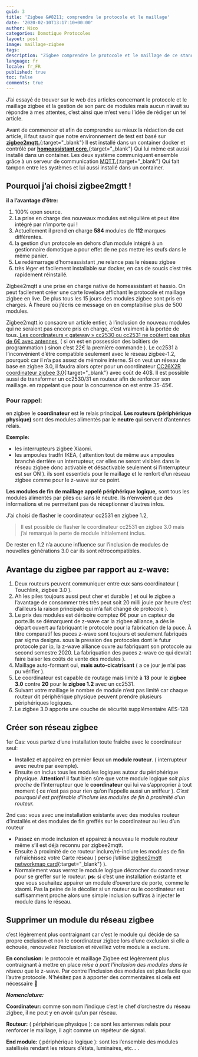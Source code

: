 ```yaml
---
guid: 3
title: 'Zigbee &#8211; comprendre le protocole et le maillage'
date: '2020-02-10T13:17:10+00:00'
author: Nico
categories: Domotique Protocoles
layout: post
image: maillage-zigbee
tags:
description: "Zigbee comprendre le protocole et le maillage de ce standard"
language: fr
locale: fr_FR
published: true
toc: false
comments: true
---
```


J’ai essayé de trouver sur le web des articles concernant le protocole et le maillage zigbee et la gestion de son parc de modules mais aucun n’avait su répondre à mes attentes, c’est ainsi que m’est venu l’idée de rédiger un tel article.

Avant de commencer et afin de comprendre au mieux la rédaction de cet article, il faut savoir que notre environnement de test est basé sur [**zigbee2mqtt.**](https://www.zigbee2mqtt.io/){:target="_blank"} Il est installé dans un container docker et contrôlé par [**homeassistant core.**](https://www.home-assistant.io/){:target="_blank"} Qui lui même est aussi installé dans un container. Les deux système communiquent ensemble grâce à un serveur de communication [MQTT.](http://mqtt.org/){:target="_blank"} Qui fait tampon entre les systèmes et lui aussi installé dans un container.

## Pourquoi j’ai choisi zigbee2mgtt !

**il a l’avantage d’être:**

1. 100% open source.
2. La prise en charge des nouveaux modules est régulière et peut être intégré par n’importe qui !
3. Actuellement il prend en charge **584** modules de **112** marques différentes.
4. la gestion d’un protocole en dehors d’un module intégré à un gestionnaire domotique a pour effet de ne pas mettre les œufs dans le même panier.
5. Le redémarrage d’homeassistant ,ne relance pas le réseau zigbee
6. très léger et facilement installable sur docker, en cas de soucis c’est très rapidement réinstallé.

Zigbee2mqtt a une prise en charge native de homeassistant et hassio. On peut facilement créer une carte lovelace affichant le protocole et maillage zigbee en live. De plus tous les 15 jours des modules zigbee sont pris en charges. À l’heure où j’écris ce message on en comptabilise plus de 500 modules.

Zigbee2mqtt.io consacre un article entier, à l’inclusion de nouveau modules qui ne seraient pas encore pris en charge, c’est vraiment à la portée de tous.[ Les coordinateurs « gateway » cc2530 ou cc2531 ne coûtent pas plus de 6€ avec antennes](https://www.haade.fr/produit/cle-sniffer-zigbee-cc2531-avec-antenne/), ( si on est en possession des boîtiers de programmation ) sinon c’est 22€ la première commande ). Le cc2531 à l’inconvénient d’être compatible seulement avec le réseau zigbee-1.2, pourquoi: car il n’a pas assez de mémoire interne. Si on veut un réseau de base en zigbee 3.0, il faudra alors opter pour un coordinateur [CC26X2R coordinateur zigbee 3.0](https://www.ti.com/tool/LAUNCHXL-CC26X2R1){:target="_blank"} avec coût de 40$. Il est possible aussi de transformer un cc2530/31 en routeur afin de renforcer son maillage. en rappelant que pour la concurrence on est entre 35-45€.

### Pour rappel:

en zigbee le **coordinateur** est le relais principal. **Les routeurs (périphérique physique)** sont des modules alimentés par le **neutre** qui servent d’antennes relais.

**Exemple:**

- les interrupteurs zigbee Xiaomi.
- les ampoules tradfri IKEA, ( attention tout de même aux ampoules branché derrière un interrupteur, car elles ne seront visibles dans le réseau zigbee donc activable et désactivable seulement si l’interrupteur est sur ON ). ils sont essentiels pour le maillage et le renfort d’un réseau zigbee comme pour le z-wave sur ce point.

**Les modules de fin de maillage appelé périphérique logique,** sont tous les modules alimentés par piles ou sans le neutre. Ils n’envoient que des informations et ne permettent pas de réceptionner d’autres infos.

J’ai choisi de flasher le coordinateur cc2531 en zigbee 1.2,

> Il est possible de flasher le coordinateur cc2531 en zigbee 3.0 mais j’ai remarqué la perte de module initialement inclus.

De rester en 1.2 n’a aucune influence sur l’inclusion de modules de nouvelles générations 3.0 car ils sont rétrocompatibles.

## **Avantage du zigbee par rapport au z-wave:**

1. Deux routeurs peuvent communiquer entre eux sans coordinateur ( Touchlink, zigbee 3.0 ).
2. Ah les piles toujours aussi peut cher et durable ( et oui le zigbee a l’avantage de consommer très très peut soit 20 milli joule par heure c’est d’ailleurs la raison principale qui m’a fait changé de protocole ).
3. Le prix des modules est dérisoire comptez 6€ pour un capteur de porte.Ils se démarquent de z-wave car la zigbee alliance, a dès le départ ouvert au fabriquant le protocole pour la fabrication de la puce. À titre comparatif les puces z-wave sont toujours et seulement fabriqués par sigma designs. sous la pression des protocoles dont le futur protocole par ip, la z-wave alliance ouvre au fabriquant son protocole au second semestre 2020. La fabriquation des puces z-wave ce qui devrait faire baiser les coûts de vente des modules ).
4. Maillage auto-formant oui, **mais auto-cicatrisant** ( a ce jour je n’ai pas pu vérifier ).
5. Le coordinateur est capable de routage mais limité à **13** pour le **zigbee 3.0** contre **20** pour le **zigbee 1.2** avec un cc2531.
6. Suivant votre maillage le nombre de module n’est pas limité car chaque routeur dit périphérique physique peuvent prendre plusieurs périphériques logiques.
7. Le zigbee 3.0 apporte une couche de sécurité supplémentaire AES-128

## Créer son réseau zigbee

1er Cas: vous partez d’une installation toute fraîche avec le coordinateur seul:

- Installez et appairez en premier lieux un **module routeur**. ( interrupteur avec neutre par exemple).
- Ensuite on inclus tous les modules logiques autour du périphérique physique. A**ttention!** il faut bien sûre que votre module logique *soit plus proche* de l’interrupteur que le **coordinateur** qui lui va s’approprier à tout moment ( ce n’est pas pour rien qu’on l’appelle aussi un sniffeur ). *C’est pourquoi il est préférable d’inclure les modules de fin à proximité d’un routeur.*

2nd cas: vous avec une installation existante avec des modules routeur d’installés et des modules de fin greffés sur le coordinateur au lieu d’un routeur

- Passez en mode inclusion et appairez à nouveau le module routeur même s’il est déjà reconnu par zigbee2mqtt.
- Ensuite à proximité de ce routeur inclure/ré-inclure les modules de fin rafraîchissez votre Carte réseau ( perso j’utilise [zigbee2mqtt networkmap card](https://github.com/azuwis/zigbee2mqtt-networkmap){:target="_blank"} ).
- Normalement vous verrez le module logique décrocher du coordinateur pour se greffer sur le routeur. **ps:** si c’est une installation existante et que vous souhaitez appairer un module d’ouverture de porte, comme le xiaomi. Pas la peine de le décoller si un routeur ou le coordinateur est suffisamment proche alors une simple inclusion suffiras à injecter le module dans le réseau.

## Supprimer un module du réseau zigbee

c’est légèrement plus contraignant car c’est le module qui décide de sa propre exclusion et non le coordinateur zigbee lors d’une exclusion si elle a échouée, renouvelez l’exclusion et réveillez votre module a exclure.

**En conclusion:** le protocole et maillage Zigbee est légèrement plus contraignant à mettre en place *mise à part l’inclusion des modules dans le réseau* que le z-wave. Par contre l’inclusion des modules est plus facile que l’autre protocole. N’hésitez pas à apporter des commentaires si cela est nécessaire 🙂

***Nomenclature:***

**Coordinateur:** comme son nom l’indique c’est le chef d’orchestre du réseau zigbee, il ne peut y en avoir qu’un par réseau.

**Routeur:** ( périphérique physique ): ce sont les antennes relais pour renforcer le maillage, il agit comme un répéteur de signal.

**End module:** ( périphérique logique ): sont les l’ensemble des modules satellisés rendant les retours d’états, luminaires, etc… .
